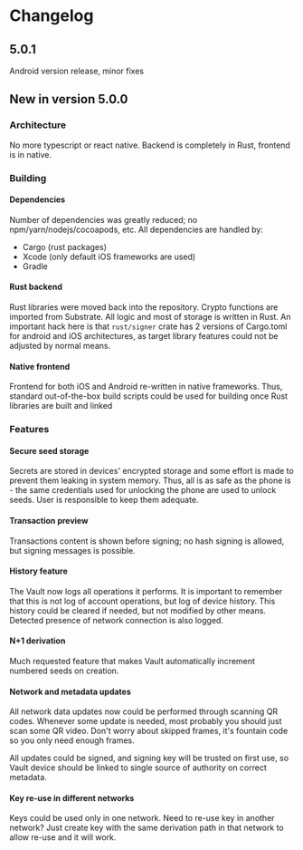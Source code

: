 # Changelog

## 5.0.1

Android version release, minor fixes

## New in version 5.0.0

### Architecture

No more typescript or react native. Backend is completely in Rust, frontend is in native.

### Building

#### Dependencies

Number of dependencies was greatly reduced; no npm/yarn/nodejs/cocoapods, etc. All dependencies are handled by:
 - Cargo (rust packages)
 - Xcode (only default iOS frameworks are used)
 - Gradle

#### Rust backend

Rust libraries were moved back into the repository. Crypto functions are imported from Substrate. All logic and most of storage is written in Rust. An important hack here is that `rust/signer` crate has 2 versions of Cargo.toml for android and iOS architectures, as target library features could not be adjusted by normal means.

#### Native frontend

Frontend for both iOS and Android re-written in native frameworks. Thus, standard out-of-the-box build scripts could be used for building once Rust libraries are built and linked

### Features

#### Secure seed storage

Secrets are stored in devices' encrypted storage and some effort is made to prevent them leaking in system memory. Thus, all is as safe as the phone is - the same credentials used for unlocking the phone are used to unlock seeds. User is responsible to keep them adequate.

#### Transaction preview

Transactions content is shown before signing; no hash signing is allowed, but signing messages is possible.

#### History feature

The Vault now logs all operations it performs. It is important to remember that this is not log of account operations, but log of device history. This history could be cleared if needed, but not modified by other means. Detected presence of network connection is also logged.

#### N+1 derivation

Much requested feature that makes Vault automatically increment numbered seeds on creation.

#### Network and metadata updates

All network data updates now could be performed through scanning QR codes. Whenever some update is needed, most probably you should just scan some QR video. Don't worry about skipped frames, it's fountain code so you only need enough frames.

All updates could be signed, and signing key will be trusted on first use, so Vault device should be linked to single source of authority on correct metadata.

#### Key re-use in different networks

Keys could be used only in one network. Need to re-use key in another network? Just create key with the same derivation path in that network to allow re-use and it will work.

